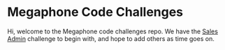 # Megaphone Code Challenges

Hi, welcome to the Megaphone code challenges repo. We have the [Sales Admin](https://github.com/panoplymedia/challenges/tree/master/sales_admin) challenge to begin with, and hope to add others as time goes on.
